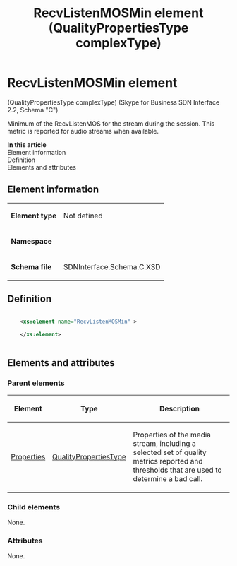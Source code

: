 ﻿---
title: RecvListenMOSMin element (QualityPropertiesType complexType) 
TOCTitle: RecvListenMOSMin element
ms:assetid: dbdb9bbe-9b3c-fbcc-e7c6-bf3057067f93
ms:mtpsurl: https://msdn.microsoft.com/library/Mt404826(v=office.16)
ms:contentKeyID: 68250737
ms.date: 08/24/2015
mtps_version: v=office.16
dev_langs:
- xml
---

# RecvListenMOSMin element 

(QualityPropertiesType complexType) (Skype for Business SDN Interface 2.2, Schema "C")

Minimum of the RecvListenMOS for the stream during the session. This metric is reported for audio streams when available.

**In this article**  
Element information  
Definition  
Elements and attributes  

## Element information

<table>
<colgroup>
<col />
<col />
</colgroup>
<tbody>
<tr class="odd">
<td><p><strong>Element type</strong></p></td>
<td><p>Not defined</p></td>
</tr>
<tr class="even">
<td><p><strong>Namespace</strong></p></td>
<td><p></p></td>
</tr>
<tr class="odd">
<td><p><strong>Schema file</strong></p></td>
<td><p>SDNInterface.Schema.C.XSD</p></td>
</tr>
</tbody>
</table>


## Definition

```xml

    <xs:element name="RecvListenMOSMin" >
    
    </xs:element>
  
```

## Elements and attributes

### Parent elements

<table>
<colgroup>
<col />
<col />
<col />
</colgroup>
<thead>
<tr class="header">
<th><p>Element</p></th>
<th><p>Type</p></th>
<th><p>Description</p></th>
</tr>
</thead>
<tbody>
<tr class="odd">
<td><p><a href="properties-element-qualitytype-complextype-skype-for-business-sdn-interface-2-2-schema-c.md">Properties</a></p></td>
<td><p><a href="qualitypropertiestype-complextype-skype-for-business-sdn-interface-2-2-schema-c.md">QualityPropertiesType</a></p></td>
<td><p>Properties of the media stream, including a selected set of quality metrics reported and thresholds that are used to determine a bad call.</p></td>
</tr>
</tbody>
</table>


### Child elements

None.

### Attributes

None.

